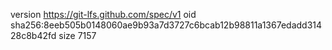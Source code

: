 version https://git-lfs.github.com/spec/v1
oid sha256:8eeb505b0148060ae9b93a7d3727c6bcab12b98811a1367edadd31428c8b42fd
size 7157
